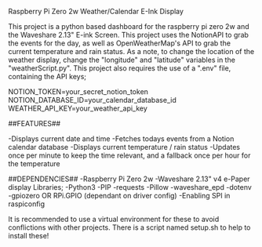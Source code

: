 Raspberry Pi Zero 2w Weather/Calendar E-Ink Display

This project is a python based dashboard for the raspberry pi zero 2w and the Waveshare 2.13" E-ink Screen.
This project uses the NotionAPI to grab the events for the day, as well as OpenWeatherMap's API to grab the current temperature and rain status.
As a note, to change the location of the weather display, change the "longitude" and "latitude" variables in the "weatherScript.py".
This project also requires the use of a ".env" file, containing the API keys;

NOTION_TOKEN=your_secret_notion_token
NOTION_DATABASE_ID=your_calendar_database_id
WEATHER_API_KEY=your_weather_api_key



##FEATURES##

-Displays current date and time
-Fetches todays events from a Notion calendar database
-Displays current temperature / rain status
-Updates once per minute to keep the time relevant, and a fallback once per hour for the temperature


##DEPENDENCIES##
-Raspberry Pi Zero 2w
-Waveshare 2.13" v4 e-Paper display
Libraries;
  -Python3
  -PIP
  -requests
  -Pillow
  -waveshare_epd
  -dotenv
  -gpiozero OR RPi.GPIO (dependant on driver config)
  -Enabling SPI in raspiconfig

  It is recommended to use a virtual environment for these to avoid conflictions with other projects. There is a script named setup.sh to help to install these! 
